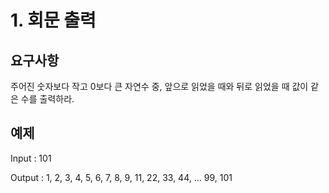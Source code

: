 # 1. 회문 출력

## 요구사항

주어진 숫자보다 작고 0보다 큰 자연수 중, 앞으로 읽었을 때와 뒤로 읽었을 때 값이 같은 수를 출력하라.

## 예제

Input : 101

Output : 1, 2, 3, 4, 5, 6, 7, 8, 9, 11, 22, 33, 44, … 99, 101
